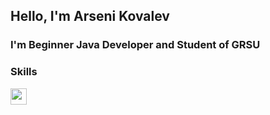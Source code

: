 ## Hello, I'm Arseni Kovalev

### I'm Beginner Java Developer and Student of GRSU



### Skills


<html>
<head>

</head>
<body>
    <img src="https://upload.wikimedia.org/wikipedia/ru/thumb/3/39/Java_logo.svg/1200px-Java_logo.svg.png" width="26px" height="26px"></img>
</body>
</html>
